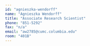 ```yaml
---
id: "agnieszka-wendorff"
name: "Agnieszka Wendorff"
title: "Associate Research Scientist"
phone: "851-5292"
fax: "n/a"
email: "aw2785@cumc.columbia.edu"
room: "401B"
---
```

